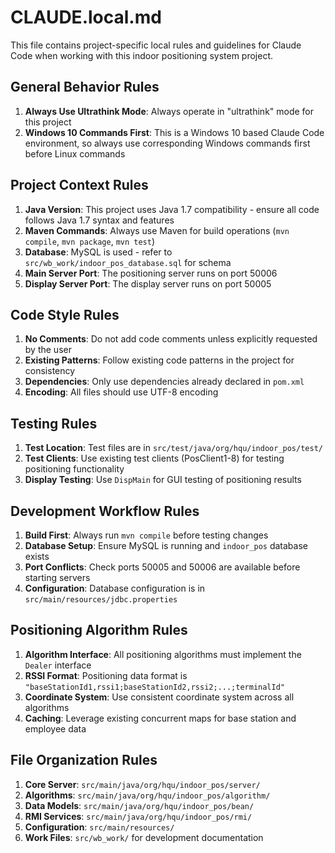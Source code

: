 # CLAUDE.local.md

This file contains project-specific local rules and guidelines for Claude Code when working with this indoor positioning system project.

## General Behavior Rules

1. **Always Use Ultrathink Mode**: Always operate in "ultrathink" mode for this project
2. **Windows 10 Commands First**: This is a Windows 10 based Claude Code environment, so always use corresponding Windows commands first before Linux commands

## Project Context Rules

1. **Java Version**: This project uses Java 1.7 compatibility - ensure all code follows Java 1.7 syntax and features
2. **Maven Commands**: Always use Maven for build operations (`mvn compile`, `mvn package`, `mvn test`)
3. **Database**: MySQL is used - refer to `src/wb_work/indoor_pos_database.sql` for schema
4. **Main Server Port**: The positioning server runs on port 50006
5. **Display Server Port**: The display server runs on port 50005

## Code Style Rules

1. **No Comments**: Do not add code comments unless explicitly requested by the user
2. **Existing Patterns**: Follow existing code patterns in the project for consistency
3. **Dependencies**: Only use dependencies already declared in `pom.xml`
4. **Encoding**: All files should use UTF-8 encoding

## Testing Rules

1. **Test Location**: Test files are in `src/test/java/org/hqu/indoor_pos/test/`
2. **Test Clients**: Use existing test clients (PosClient1-8) for testing positioning functionality
3. **Display Testing**: Use `DispMain` for GUI testing of positioning results

## Development Workflow Rules

1. **Build First**: Always run `mvn compile` before testing changes
2. **Database Setup**: Ensure MySQL is running and `indoor_pos` database exists
3. **Port Conflicts**: Check ports 50005 and 50006 are available before starting servers
4. **Configuration**: Database configuration is in `src/main/resources/jdbc.properties`

## Positioning Algorithm Rules

1. **Algorithm Interface**: All positioning algorithms must implement the `Dealer` interface
2. **RSSI Format**: Positioning data format is `"baseStationId1,rssi1;baseStationId2,rssi2;...;terminalId"`
3. **Coordinate System**: Use consistent coordinate system across all algorithms
4. **Caching**: Leverage existing concurrent maps for base station and employee data

## File Organization Rules

1. **Core Server**: `src/main/java/org/hqu/indoor_pos/server/`
2. **Algorithms**: `src/main/java/org/hqu/indoor_pos/algorithm/`
3. **Data Models**: `src/main/java/org/hqu/indoor_pos/bean/`
4. **RMI Services**: `src/main/java/org/hqu/indoor_pos/rmi/`
5. **Configuration**: `src/main/resources/`
6. **Work Files**: `src/wb_work/` for development documentation
